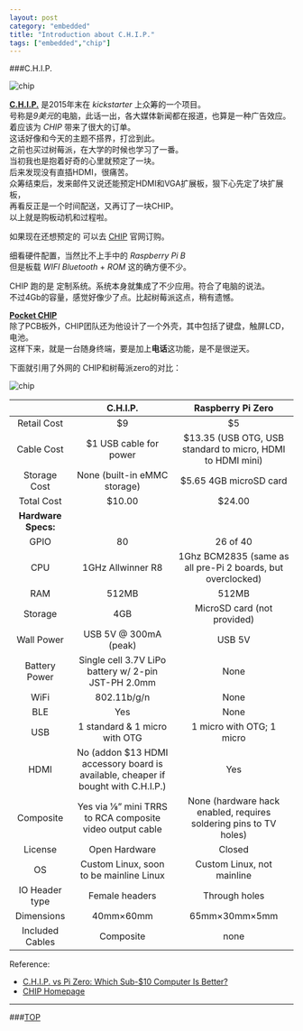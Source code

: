 ```yaml
---
layout: post
category: "embedded"
title: "Introduction about C.H.I.P."
tags: ["embedded","chip"]
---
```


<a name="top"></a>
###C.H.I.P.

![chip](http://7xifyp.com1.z0.glb.clouddn.com/chip01_01.png)

[**C.H.I.P.**](http://getchip.com/pages/chip) 是2015年末在 *kickstarter* 上众筹的一个项目。   
号称是*9美元*的电脑，此话一出，各大媒体新闻都在报道，也算是一种广告效应。  
着应该为 *CHIP* 带来了很大的订单。  
这话好像和今天的主题不搭界，打岔到此。  
之前也买过树莓派，在大学的时候也学习了一番。  
当初我也是抱着好奇的心里就预定了一块。  
后来发现没有直插HDMI，很痛苦。  
众筹结束后，发来邮件又说还能预定HDMI和VGA扩展板，狠下心先定了块扩展板，  
再看反正是一个时间配送，又再订了一块CHIP。  
以上就是购板动机和过程啦。  

如果现在还想预定的 可以去 [CHIP](http://getchip.com/pages/chip) 官网订购。  

细看硬件配置，当然比不上手中的 *Raspberry Pi B*    
但是板载 *WIFI* *Bluetooth* + *ROM* 这的确方便不少。  

CHIP 跑的是 定制系统。系统本身就集成了不少应用。符合了电脑的说法。  
不过4Gb的容量，感觉好像少了点。比起树莓派这点，稍有遗憾。  

[**Pocket CHIP**  ](http://getchip.com/pages/pocketchip)   
除了PCB板外，CHIP团队还为他设计了一个外壳，其中包括了键盘，触屏LCD，电池。  
这样下来，就是一台随身终端，要是加上**电话**这功能，是不是很逆天。  


下面就引用了外网的 CHIP和树莓派zero的对比：

![chip](http://7xifyp.com1.z0.glb.clouddn.com/chip01.png)


|      |C.H.I.P. | Raspberry Pi Zero|
|:------:|:------:|:------:|
|Retail Cost|$9|$5|
|Cable Cost|$1 USB cable for power|$13.35 (USB OTG, USB standard to micro, HDMI to HDMI mini)|
|Storage Cost|None (built-in eMMC storage)|$5.65 4GB microSD card|
|Total Cost|$10.00|$24.00|
|**Hardware Specs:**| | |
|GPIO|80|26 of 40|
|CPU|1GHz Allwinner R8|1Ghz BCM2835 (same as all pre-Pi 2 boards, but overclocked)|
|RAM|512MB|512MB|
|Storage|4GB|MicroSD card (not provided)|
|Wall Power|USB 5V @ 300mA (peak)|USB 5V|
|Battery Power|Single cell 3.7V LiPo battery w/ 2-pin JST-PH 2.0mm|None|
|WiFi|802.11b/g/n|None|
|BLE|Yes|None|
|USB|1 standard & 1 micro with OTG|1 micro with OTG; 1 micro|
|HDMI|No (addon $13 HDMI accessory board is available, cheaper if bought with C.H.I.P.)|Yes|
|Composite|Yes via ⅛” mini TRRS to RCA composite video output cable|None (hardware hack enabled, requires soldering pins to TV holes)|
|License|Open Hardware|Closed|
|OS|Custom Linux, soon to be mainline Linux|Custom Linux, not mainline|
|IO Header type|Female headers|Through holes|
|Dimensions|40mm×60mm|65mm×30mm×5mm|
|Included Cables|Composite|none|



Reference:
* [C.H.I.P. vs Pi Zero: Which Sub-$10 Computer Is Better?](http://makezine.com/2015/11/28/chip-vs-pi-zero/# )
* [CHIP Homepage](http://getchip.com/pages/chip)


- - - 

###[TOP](#top)
